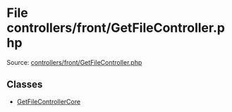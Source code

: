 File controllers/front/GetFileController.php
=========

Source: [controllers/front/GetFileController.php](https://github.com/PrestaShop/PrestaShop/blob/1.5.0.13/controllers/front/GetFileController.php)


Classes
-------

* [GetFileControllerCore](class.GetFileControllerCore.md)

